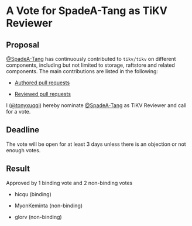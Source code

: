 # A Vote for SpadeA-Tang as TiKV Reviewer

## Proposal

[@SpadeA-Tang](https://github.com/SpadeA-Tang) has continuously contributed to `tikv/tikv` on different components, including but not limited to storage, raftstore and related components. The main contributions are listed in the following:

* [Authored pull requests](https://github.com/tikv/tikv/pulls?q=is%3Amerged+is%3Apr+author%3ASpadeA-Tang)

* [Reviewed pull requests](https://github.com/tikv/tikv/pulls?q=is%3Apr+reviewed-by%3ASpadeA-Tang)

I ([@tonyxuqqi](https://github.com/tonyxuqqi)) hereby nominate [@SpadeA-Tang](https://github.com/SpadeA-Tang) as TiKV Reviewer and call for a vote.

## Deadline

The vote will be open for at least 3 days unless there is an objection or not enough votes.

## Result

Approved by 1 binding vote and 2 non-binding votes

* hicqu (binding)

* MyonKeminta (non-binding)

* glorv (non-binding)